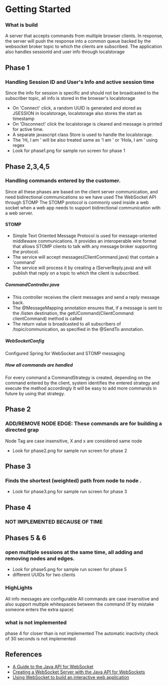 # Getting Started

### What is build
A server that accepts commands from multiple browser clients. In response, the server will push the response into a common queue backed by the websocket broker topic to which the clients are subscribed.
The application also handles sessionId and user info through localstorage

## Phase 1
### Handling Session ID and User's Info and active session time
Since the info for session is specific and should not be broadcasted to the subscriber topic, all info is stored in the browser's localstorage
* On 'Connect' click, a random UUID is generated and stored as JSESSION in localstorage, localstorage also stores the start as timestamp
* On 'Disconnect' click the localstorage is cleared and message is printed for active time.
* A separate javascript class Store is used to handle the localstorage.
* The 'Hi, I am <name>' will be also treated same as 'I am <name>' or 'Hola, I am <name>' using regex
* Look for phase1.png for sample run screen for phase 1

## Phase 2,3,4,5
### Handling commands entered by the customer.
Since all these phases are based on the client server communication, and need bidirectional communications so we have used
The WebSocket API through STOMP
The STOMP protocol is commonly used inside a web socket when a web app needs to support bidirectional communication with a web server.

#### STOMP
* Simple Text Oriented Message Protocol is used for message-oriented middleware communications. It provides an interoperable wire format that allows STOMP clients to talk with any message broker supporting the protocol.
* The service will accept messages(ClientCommand.java) that contain a 'command'
* The service will process it by creating a (ServerReply.java) and will publish that reply on a topic to which the client is subscribed. 
##### CommandController.java
* This controller receives the client messages and send a reply message back.
* The @MessageMapping annotation ensures that, if a message is sent to the /listen destination, the getUCommand(ClientCommand clientCommand) method is called
* The return value is broadcasted to all subscribers of /topic/communication, as specified in the @SendTo annotation.
##### WebSocketConfig
Configured Spring for WebSocket and STOMP messaging
##### How all commands are handled
For every command a CommandStrategy is created, depending on the command entered by the client, system identifies the entered strategy and execute the method accordingly
It will be easy to add more commands in future by using that strategy.

## Phase 2
### ADD/REMOVE NODE EDGE: These commands are for building a directed grap
Node Tag are case insensitive, X and x are considered same node
* Look for phase2.png for sample run screen for phase 2

## Phase 3
### Finds the shortest (weighted) path from node <X> to node <Y>.
* Look for phase3.png for sample run screen for phase 3

## Phase 4
### NOT IMPLEMENTED BECAUSE OF TIME

## Phases 5 & 6
### open multiple sessions at the same time, all adding and removing nodes and edges.
* Look for phase5.png for sample run screen for phase 5
* different UUIDs for two clients

### HighLights
All info messages are configurable
All commands are case insensitive and also support multiple whitespaces between the command (If by mistake someone enters the extra space)

### what is not implemented
phase 4 for closer than is not implemented
The automatic inactivity check of 30 seconds is not implemented

## References
* [A Guide to the Java API for WebSocket](https://www.baeldung.com/java-websockets)
* [Creating a WebSocket Server with the Java API for WebSockets](https://www.nexmo.com/blog/2018/10/22/create-websocket-server-java-api-dr)
* [Using WebSocket to build an interactive web application](https://spring.io/guides/gs/messaging-stomp-websocket/)
